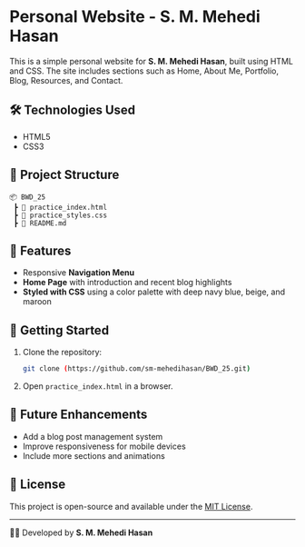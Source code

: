 
# Personal Website - S. M. Mehedi Hasan  

This is a simple personal website for **S. M. Mehedi Hasan**, built using HTML and CSS. The site includes sections such as Home, About Me, Portfolio, Blog, Resources, and Contact.

## 🛠️ Technologies Used
- HTML5
- CSS3

## 📂 Project Structure
```
📦 BWD_25
 ┣ 📜 practice_index.html  
 ┣ 📜 practice_styles.css  
 ┣ 📜 README.md  
```

## 📌 Features  
- Responsive **Navigation Menu**  
- **Home Page** with introduction and recent blog highlights  
- **Styled with CSS** using a color palette with deep navy blue, beige, and maroon  

## 🚀 Getting Started  
1. Clone the repository:
   ```sh
   git clone (https://github.com/sm-mehedihasan/BWD_25.git)
   ```
2. Open `practice_index.html` in a browser.

## 🌟 Future Enhancements  
- Add a blog post management system  
- Improve responsiveness for mobile devices  
- Include more sections and animations  

## 📄 License  
This project is open-source and available under the [MIT License](LICENSE).

---
👨‍💻 Developed by **S. M. Mehedi Hasan**  
```

